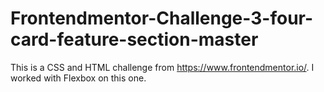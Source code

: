 # Frontendmentor-Challenge-3-four-card-feature-section-master

This is a CSS and HTML challenge from https://www.frontendmentor.io/. I worked with Flexbox on this one.
